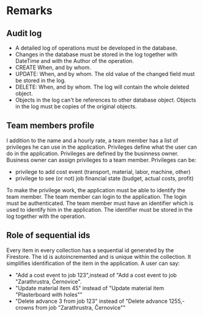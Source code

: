 # Remarks

## Audit log

- A detailed log of operations must be developed in the database. 
- Changes in the database must be stored in the log together with DateTime and with the Author of the operation.
- CREATE When, and by whom.
- UPDATE: When, and by whom. The old value of the changed field must be stored in the log.
- DELETE: When, and by whom. The log will contain the whole deleted object.
- Objects in the log can't be references to other database object. Objects in the log must be copies of the original objects.    

## Team members profile

I addition to the name and a hourly rate, a team member has a list of privileges he can use in the application. 
Privileges define what the user can do in the application. Privileges are defined by the businness owner.
Business owner can assign privileges to a team member. 
Privileges can be: 
- privilege to add cost event (transport, material, labor, machine, other)
- privilege to see (or not) job financial state (budget, actual costs, profit)

To make the privilege work, the application must be able to identify the team member. 
The team member can login to the application. The login must be authenticated. 
The team member must have an identifier which is used to identify him in the application. 
The identifier must be stored in the log together with the operation.

## Role of sequential ids

Every item in every collection has a sequential id generated by the Firestore. The id is autoincremented and is unique within the collection. 
It simplifies identification of the item in the application. 
A user can say:
- "Add a cost event to job 123",instead of "Add a cost event to job "Zarathrustra, Černovice".
- "Update material item 45" instead of "Update material item "Plasterboard with holes""
- "Delete advance 3 from job 123" instead of "Delete advance 1255,- crowns from job "Zarathrustra, Černovice""

